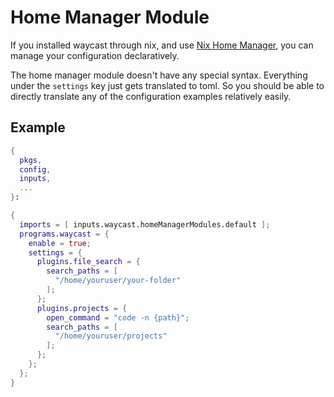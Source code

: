 # Home Manager Module

If you installed waycast through nix, and use [Nix Home Manager](https://github.com/nix-community/home-manager), you can manage
your configuration declaratively.

The home manager module doesn't have any special syntax. Everything under the `settings` key just gets translated to toml. So
you should be able to directly translate any of the configuration examples relatively easily.

## Example

```nix
{
  pkgs,
  config,
  inputs,
  ...
}:

{
  imports = [ inputs.waycast.homeManagerModules.default ];
  programs.waycast = {
    enable = true;
    settings = {
      plugins.file_search = {
        search_paths = [
          "/home/youruser/your-folder"
        ];
      };
      plugins.projects = {
        open_command = "code -n {path}";
        search_paths = [
          "/home/youruser/projects"
        ];
      };
    };
  };
}

```